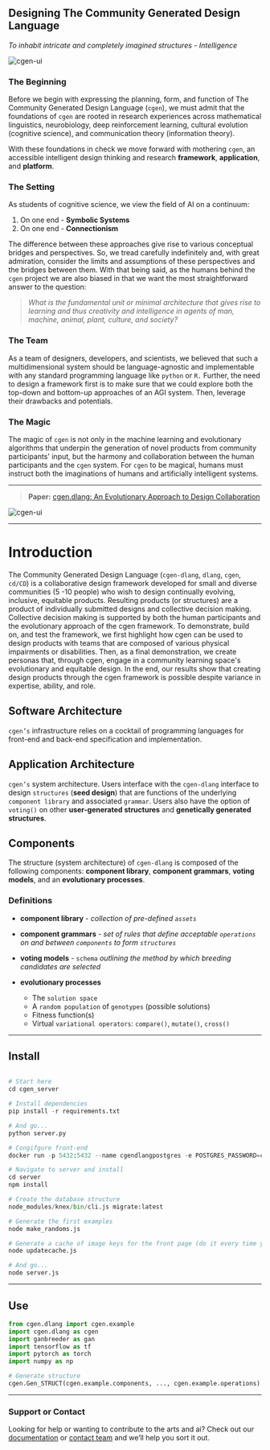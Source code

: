 ## Designing The Community Generated Design Language
_To inhabit intricate and completely imagined structures - Intelligence_

![cgen-ui](https://storage.googleapis.com/root-proposal-1246/CGEN/Papers/ACMFAccT2021/ui-proto/cgen-proto-4-purely-components-on.png)

### The Beginning
Before we begin with expressing the planning, form, and function of The Community Generated Design Language (`cgen`), we must admit that the foundations of `cgen` are rooted in research experiences across mathematical linguistics, neurobiology, deep reinforcement learning, cultural evolution (cognitive science), and communication theory (information theory). 

With these foundations in check we move forward with mothering `cgen`, an accessible intelligent design thinking and research **framework**, **application**, and **platform**.

### The Setting
As students of cognitive science, we view the field of AI on a continuum: 

1. On one end - **Symbolic Systems**
2. On one end - **Connectionism**

The difference between these approaches give rise to various conceptual bridges and perspectives. So, we tread carefully indefinitely and, with great admiration, consider the limits and assumptions of these perspectives and the bridges between them. With that being said, as the humans behind the `cgen` project we are also biased in that we want the most straightforward answer to the question:

>_What is the fundamental unit or minimal architecture that gives rise to learning and thus creativity and intelligence in agents of man, machine, animal, plant, culture, and society?_

### The Team
As a team of designers, developers, and scientists, we believed that such a multidimensional system should be language-agnostic and implementable with any standard programming language like `python` or `R.` Further, the need to design a framework first is to make sure that we could explore both the top-down and bottom-up approaches of an AGI system. Then, leverage their drawbacks and potentials.

### The Magic
The magic of `cgen` is not only in the machine learning and evolutionary algorithms that underpin the generation of novel products from community participants' input, but the harmony and collaboration between the human participants and the `cgen` system. For `cgen` to be magical, humans must instruct both the imaginations of humans and artificially intelligent systems.

---
> **Paper:** [cgen.dlang: An Evolutionary Approach
> to Design Collaboration](https://storage.googleapis.com/root-proposal-1246/CGEN/Papers/data4good-cgen-dlang.pdf)

![cgen-ui](https://storage.googleapis.com/root-proposal-1246/CGEN/Papers/ACMFAccT2021/ui-proto/cgen-proto-4-plastic-back-shape-on.png)

---
# Introduction
The Community Generated Design Language (`cgen-dlang`, `dlang`, `cgen`, `cd/CD`) is a collaborative design framework developed for small and diverse communities (5 -10 people) who wish to design continually evolving, inclusive, equitable products. Resulting products (or structures) are a product of individually submitted designs and collective decision making. Collective decision making is supported by both the human participants and the evolutionary approach of the cgen framework. To demonstrate, build on, and test the framework, we first highlight how cgen can be used to design products with teams that are composed of various physical impairments or  disabilities. Then, as a final demonstration, we create personas that, through cgen, engage in a community learning space's evolutionary and equitable design. In the end, our results show that creating design products through the cgen framework is possible despite variance in expertise, ability, and role. 

## Software Architecture
`cgen’s` infrastructure relies on a cocktail of programming languages for front-end and back-end specification and implementation.

## Application Architecture
`cgen’s` system architecture. Users interface with the `cgen-dlang` interface to design `structures` (**seed design**) that are functions of the underlying `component library` and associated `grammar`. Users also have the option of `voting()` on other **user-generated structures** and **genetically generated structures**.

## Components  
The structure (system architecture) of `cgen-dlang` is composed of the following components: **component library**, **component grammars**, **voting models**, and an **evolutionary processes**.

### Definitions
* **component library** - _collection of pre-defined `assets`_
* **component grammars** - _set of rules that define
acceptable `operations` on and between `components`
to form `structures`_
* **voting models** - `schema` _outlining the method by which
breeding candidates are selected_

* **evolutionary processes**
    * The `solution space`
    * A `random population` of `genotypes` (possible solutions)
    * Fitness function(s)
    * Virtual `variational operators`: `compare()`, `mutate()`, `cross()`

---
## Install
```python

# Start here
cd cgen_server

# Install dependencies
pip install -r requirements.txt

# And go...
python server.py

# Congifgure front-end
docker run -p 5432:5432 --name cgendlangpostgres -e POSTGRES_PASSWORD=cgendlangpostgres -d postgres

# Navigate to server and install
cd server
npm install

# Create the database structure
node_modules/knex/bin/cli.js migrate:latest

# Generate the first examples
node make_randoms.js

# Generate a cache of image keys for the front page (do it every time you want to update the front page)
node updatecache.js

# And go...
node server.js
```
---
## Use
```python
from cgen.dlang import cgen.example
import cgen.dlang as cgen
import ganbreeder as gan
import tensorflow as tf
import pytorch as torch
import numpy as np

# Generate structure
cgen.Gen_STRUCT(cgen.example.components, ..., cgen.example.operations)

```
---

### Support or Contact
Looking for help or wanting to contribute to the arts and ai? Check out our [documentation](https://github.com/cgen-dlang/cgen-dlang) or [contact team](people.cgen-dlang@gmail.com) and we’ll help you sort it out.
